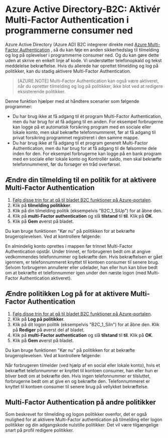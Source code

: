 <properties
    pageTitle="Azure Active Directory B2C: Multi-Factor Authentication | Microsoft Azure"
    description="Sådan aktiveres Multi-Factor Authentication i consumer mod programmer sikret af Azure Active Directory B2C"
    services="active-directory-b2c"
    documentationCenter=""
    authors="swkrish"
    manager="msmbaldwin"
    editor="bryanla"/>

<tags
    ms.service="active-directory-b2c"
    ms.workload="identity"
    ms.tgt_pltfrm="na"
    ms.devlang="na"
    ms.topic="article"
    ms.date="07/24/2016"
    ms.author="swkrish"/>

# <a name="azure-active-directory-b2c-enable-multi-factor-authentication-in-your-consumer-facing-applications"></a>Azure Active Directory-B2C: Aktivér Multi-Factor Authentication i programmerne consumer ned

Azure Active Directory (Azure AD) B2C integrerer direkte med [Azure Multi-Factor Authentication](../multi-factor-authentication/multi-factor-authentication.md) , så du kan føje en anden sikkerhedslag til tilmelding og log på oplevelser i programmerne consumer ned. Og du kan gøre dette uden at skrive en enkelt linje af kode. Vi understøtter telefonopkald og tekst meddelelse bekræftelse. Hvis du allerede har oprettet tilmelding og log på politikker, kan du stadig aktivere Multi-Factor Authentication.

> [AZURE.NOTE]
Multi-Factor Authentication kan også være aktiveret, når du opretter tilmelding og log på politikker, ikke blot ved at redigere eksisterende politikker.

Denne funktion hjælper med at håndtere scenarier som følgende programmer:

- Du har brug ikke at få adgang til ét program Multi-Factor Authentication, men du har brug for at få adgang til en anden. For eksempel forbrugerne kan logge på et automatisk forsikring program med en sociale eller lokale konto, men skal bekræfte telefonnummeret, før at få adgang til privat forsikring programmet registreret i den samme mappe.
- Du har brug ikke at få adgang til et program generelt Multi-Factor Authentication, men du har brug for at få adgang til de følsomme dele inden for den. For eksempel forbrugerne kan logge på en bank program med en sociale eller lokale konto og Kontrollér saldo, men skal bekræfte telefonnummeret, før du forsøger en tråd overførsel.

## <a name="modify-your-sign-up-policy-to-enable-multi-factor-authentication"></a>Ændre din tilmelding til en politik for at aktivere Multi-Factor Authentication

1. [Følg disse trin for at gå til bladet B2C funktioner på Azure-portalen](active-directory-b2c-app-registration.md#navigate-to-the-b2c-features-blade).
2. Klik på **tilmelding politikker**.
3. Klik på din tilmelding politik (eksempelvis "B2C_1_SiUp") for at åbne den.
4. Klik på **multi-Factor authentication** og slå **tilstand** til **til**. Klik på **OK**.
5. Klik på **Gem** øverst på bladet.

Du kan bruge funktionen "Kør nu" på politikken for at bekræfte brugeroplevelsen. Ved at kontrollere følgende:

En almindelig konto oprettes i mappen før trinnet Multi-Factor Authentication opstår. Under trinnet, er forbrugeren bedt om at angive vedkommendes telefonnummer og bekræfte den. Hvis bekræftelsen er gået igennem, er telefonnummeret knyttet til kontoen consumer til senere brug. Selvom forbrugeren annullerer eller udelader, han eller hun kan blive bedt om at bekræfte et telefonnummer igen under den næste logon (med Multi-Factor Authentication aktiveret).

## <a name="modify-your-sign-in-policy-to-enable-multi-factor-authentication"></a>Ændre politikken Log på for at aktivere Multi-Factor Authentication

1. [Følg disse trin for at gå til bladet B2C funktioner på Azure-portalen](active-directory-b2c-app-registration.md#navigate-to-the-b2c-features-blade).
2. Klik på **Log på politikker**.
3. Klik på dit logon politik (eksempelvis "B2C_1_SiIn") for at åbne den. Klik på **Rediger** på øverst del af bladet.
4. Klik på **multi-Factor authentication** og slå **tilstand** til **til**. Klik på **OK**.
5. Klik på **Gem** øverst på bladet.

Du kan bruge funktionen "Kør nu" på politikken for at bekræfte brugeroplevelsen. Ved at kontrollere følgende:

Når forbrugeren tilmelder (ved hjælp af en social eller lokale konto), hvis et bekræftet telefonnummer er knyttet til kontoen consumer, han eller hun er bliver bedt om at bekræfte den. Hvis ingen telefonnummer er tilsluttet, forbrugerne bedt om at give en og bekræfte den. Telefonnummeret er knyttet til kontoen consumer til senere brug på vellykket bekræftelse.

## <a name="multi-factor-authentication-on-other-policies"></a>Multi-Factor Authentication på andre politikker

Som beskrevet for tilmelding og logon politikker ovenfor, det er også mulighed for at aktivere Multi-Factor authentication på tilmelding eller logon politikker og din adgangskode nulstille politikker. Det vil være tilgængelige snart på profil redigere politikker.
